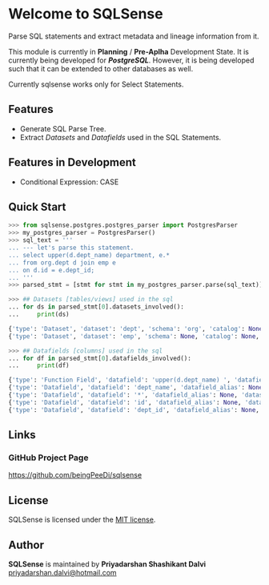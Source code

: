 # Welcome to SQLSense

Parse SQL statements and extract metadata and lineage information from it.

This module is currently in **Planning** / **Pre-Aplha** Development State. It is currently being developed for ***PostgreSQL***. However, it is being developed such that it can be extended to other databases as well.

Currently sqlsense works only for Select Statements.

## Features

* Generate SQL Parse Tree.
* Extract *Datasets* and *Datafields* used in the SQL Statements.

## Features in Development

* Conditional Expression: CASE

## Quick Start

```python
>>> from sqlsense.postgres.postgres_parser import PostgresParser
>>> my_postgres_parser = PostgresParser()
>>> sql_text = '''
... --- let's parse this statement.
... select upper(d.dept_name) department, e.*
... from org.dept d join emp e
... on d.id = e.dept_id;
... '''
>>> parsed_stmt = [stmt for stmt in my_postgres_parser.parse(sql_text)]

>>> ## Datasets [tables/views] used in the sql
... for ds in parsed_stmt[0].datasets_involved():
...     print(ds)

{'type': 'Dataset', 'dataset': 'dept', 'schema': 'org', 'catalog': None, 'alias': 'd', 'rw_ind': 'r', 'defined_at': [TokenGroup:Identifier:org.dept d]}
{'type': 'Dataset', 'dataset': 'emp', 'schema': None, 'catalog': None, 'alias': 'e', 'rw_ind': 'r', 'defined_at': [TokenGroup:Identifier:emp e]}

>>> ## Datafields [columns] used in the sql
... for df in parsed_stmt[0].datafields_involved():
...     print(df)

{'type': 'Function Field', 'datafield': 'upper(d.dept_name) ', 'datafield_alias': 'department', 'dataset': None, 'schema': None, 'catalog': None, 'dataset_type': None, 'dataset_alias': None, 'rw_ind': 'r', 'defined_at': [TokenGroup:Function:upper(d.dept_name) department]}
{'type': 'Datafield', 'datafield': 'dept_name', 'datafield_alias': None, 'dataset': 'dept', 'schema': 'org', 'catalog': None, 'dataset_type': 'Dataset', 'dataset_alias': 'd', 'rw_ind': 'r', 'defined_at': [TokenGroup:Identifier:d.dept_name]}
{'type': 'Datafield', 'datafield': '*', 'datafield_alias': None, 'dataset': 'emp', 'schema': None, 'catalog': None, 'dataset_type': 'Dataset', 'dataset_alias': 'e', 'rw_ind': 'r', 'defined_at': [TokenGroup:Identifier:e.*]}
{'type': 'Datafield', 'datafield': 'id', 'datafield_alias': None, 'dataset': 'dept', 'schema': 'org', 'catalog': None, 'dataset_type': 'Dataset', 'dataset_alias': 'd', 'rw_ind': 'r', 'defined_at': [TokenGroup:Identifier:d.id]}
{'type': 'Datafield', 'datafield': 'dept_id', 'datafield_alias': None, 'dataset': 'emp', 'schema': None, 'catalog': None, 'dataset_type': 'Dataset', 'dataset_alias': 'e', 'rw_ind': 'r', 'defined_at': [TokenGroup:Identifier:e.dept_id]}
```

## Links

### GitHub Project Page

<https://github.com/beingPeeDi/sqlsense>

## License

SQLSense is licensed under the [MIT license](LICENSE.txt).

## Author

**SQLSense** is maintained by **Priyadarshan Shashikant Dalvi** <priyadarshan.dalvi@hotmail.com>
